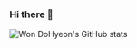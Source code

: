 ### Hi there 👋

![Won DoHyeon's GitHub stats](https://github-readme-stats.vercel.app/api?username=Onedoheyn&show_icons=true&theme=radical)

<!--
**Onedoheyn/Onedoheyn** is a ✨ _special_ ✨ repository because its `README.md` (this file) appears on your GitHub profile.

Here are some ideas to get you started:

- 🔭 I’m currently working on ...
- 🌱 I’m currently learning ...
- 👯 I’m looking to collaborate on ...
- 🤔 I’m looking for help with ...
- 💬 Ask me about ...
- 📫 How to reach me: ...
- 😄 Pronouns: ...
- ⚡ Fun fact: ...
-->
